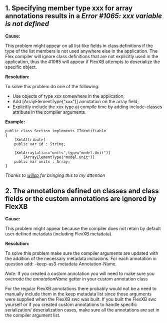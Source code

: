 ## 1. Specifying member type xxx for array annotations results in a _Error #1065: xxx variable is not defined_ ##

**Cause:**

This problem might appear on all list-like fields in class definitions if the type of the list members is not used anywhere else in the application. The Flex compiler will ignore class definitions that are not explicitly used in the application, thus the #1065 will appear if FlexXB attempts to deserialize the specific object.

**Resolution:**

To solve this problem do one of the following:

  * Use objects of type xxx somewhere in the application;
  * Add [ArrayElementType("xxx")] annotation on the array field;
  * Explicitly include the xxx type at compile time by adding include-classes attribute in the compiler arguments.

**Example:**

```
public class Section implements IIdentifiable
{
	[XmlAttribute]
	public var id : String;

	[XmlArray(alias="units",type="model.Unit")]
        [ArrayElementType("model.Unit")]
	public var units : Array;
}
```

_Thanks to [willsp](http://code.google.com/u/willsp/) for bringing this to my attention_

## 2. The annotations defined on classes and class fields or the custom annotations are ignored by FlexXB ##

**Cause:**

This problem might appear because the compiler does not retain by default user defined metadata (including FlexXB metadata).

**Resolution:**

To solve this problem make sure the compiler arguments are updated with the addition of the necessary metadata inclusions. For each annotation in question add:
-keep-as3-metadata Annotation-Name.

_Note:_ If you created a custom annotation you will need to make sure you overrode the _annotationName_ getter in your custom annotation class

For the regular FlexXB annotations there probably would not be a need to manually include them in the keep metadata list since those arguments were supplied when the FlexXB swc was built. If you built the FlexXB swc yourself or if you created custom annotations to handle specific serialization/ deserialization cases, make sure all the annotations are set in the compiler argument list.